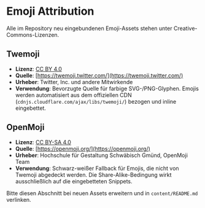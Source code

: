 <!-- License: CC BY 4.0 (https://creativecommons.org/licenses/by/4.0/) -->
# Emoji Attribution

Alle im Repository neu eingebundenen Emoji-Assets stehen unter Creative-Commons-Lizenzen.

## Twemoji
- **Lizenz**: [CC BY 4.0](https://creativecommons.org/licenses/by/4.0/)
- **Quelle**: [https://twemoji.twitter.com/](https://twemoji.twitter.com/)
- **Urheber**: Twitter, Inc. und andere Mitwirkende
- **Verwendung**: Bevorzugte Quelle für farbige SVG-/PNG-Glyphen. Emojis werden automatisiert aus dem offiziellen CDN (`cdnjs.cloudflare.com/ajax/libs/twemoji/`) bezogen und inline eingebettet.

## OpenMoji
- **Lizenz**: [CC BY-SA 4.0](https://creativecommons.org/licenses/by-sa/4.0/)
- **Quelle**: [https://openmoji.org/](https://openmoji.org/)
- **Urheber**: Hochschule für Gestaltung Schwäbisch Gmünd, OpenMoji Team
- **Verwendung**: Schwarz-weißer Fallback für Emojis, die nicht von Twemoji abgedeckt werden. Die Share-Alike-Bedingung wirkt ausschließlich auf die eingebetteten Snippets.

Bitte diesen Abschnitt bei neuen Assets erweitern und in `content/README.md` verlinken.
